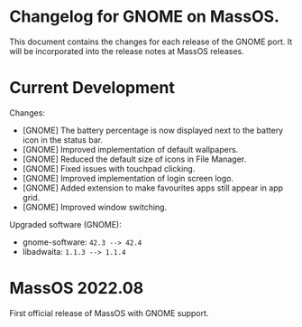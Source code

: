 # Changelog for GNOME on MassOS.
This document contains the changes for each release of the GNOME port. It will be incorporated into the release notes at MassOS releases.

# Current Development
Changes:

- [GNOME] The battery percentage is now displayed next to the battery icon in the status bar.
- [GNOME] Improved implementation of default wallpapers.
- [GNOME] Reduced the default size of icons in File Manager.
- [GNOME] Fixed issues with touchpad clicking.
- [GNOME] Improved implementation of login screen logo. 
- [GNOME] Added extension to make favourites apps still appear in app grid. 
- [GNOME] Improved window switching. 

Upgraded software (GNOME):

- gnome-software: `42.3 --> 42.4`
- libadwaita: `1.1.3 --> 1.1.4`

# MassOS 2022.08
First official release of MassOS with GNOME support.

